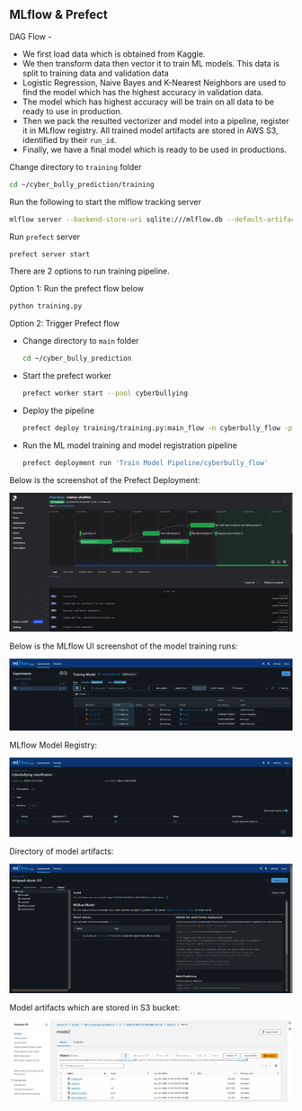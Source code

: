 ## MLflow & Prefect

DAG Flow -
  - We first load data which is obtained from Kaggle. 
  - We then transform data then vector it to train ML models. This data is split to training data and validation data
  - Logistic Regression, Naive Bayes and K-Nearest Neighbors are used to find the model which has the highest accuracy in validation data.
  - The model which has highest accuracy will be train on all data to be ready to use in production.
  - Then we pack the resulted vectorizer and model into a pipeline, register it in MLflow registry. All trained model artifacts are stored in AWS S3, identified by their `run_id`. 
  - Finally, we have a final model which is ready to be used in productions.

Change directory to `training` folder
```bash
cd ~/cyber_bully_prediction/training
```

Run the following to start the mlflow tracking server
```bash
mlflow server --backend-store-uri sqlite:///mlflow.db --default-artifact-root=s3://tf-cyberbully/
```

Run `prefect` server
```bash
prefect server start
```

There are 2 options to run training pipeline.

Option 1: Run the prefect flow below
```bash
python training.py
```

Option 2: Trigger Prefect flow

- Change directory to `main` folder
    ```bash
    cd ~/cyber_bully_prediction
    ```

- Start the prefect worker
    ```bash
    prefect worker start --pool cyberbullying
    ```

- Deploy the pipeline
    ```bash
    prefect deploy training/training.py:main_flow -n cyberbully_flow -p cyberbully
    ```

- Run the ML model training and model registration pipeline
    ```bash
    prefect deployment run 'Train Model Pipeline/cyberbully_flow'
    ```

Below is the screenshot of the Prefect Deployment:

![prefect](../images/prefect.png)

Below is the MLflow UI screenshot of the model training runs:

![mlflow](../images/mlflow_1.png)

MLflow Model Registry:

![mlflow](../images/mlflow_3.png)

Directory of model artifacts:

![mlflow](../images/mlflow_2.png)

Model artifacts which are stored in S3 bucket:

![s3](../images/s3_2.png)
